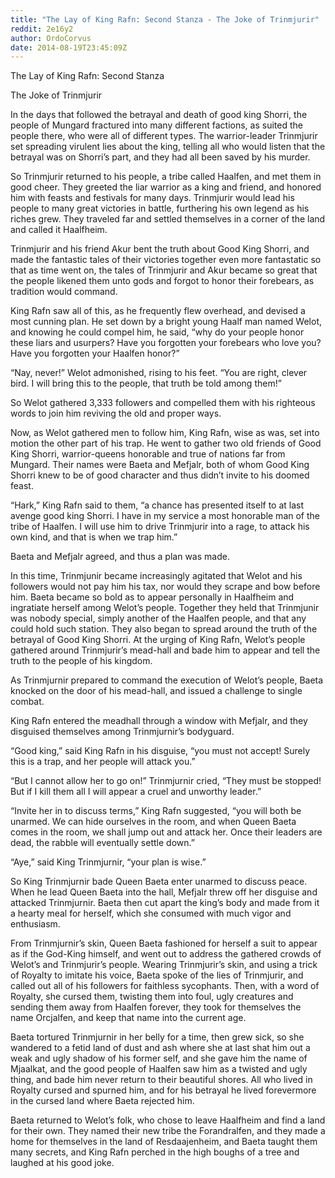 ```yaml
---
title: "The Lay of King Rafn: Second Stanza - The Joke of Trinmjurir"
reddit: 2e16y2
author: OrdoCorvus
date: 2014-08-19T23:45:09Z
---
```


The Lay of King Rafn: Second Stanza

The Joke of Trinmjurir

In the days that followed the betrayal and death of good king Shorri, the people of Mungard fractured into many different factions, as suited the people there, who were all of different types. The warrior-leader Trinmjurir set spreading virulent lies about the king, telling all who would listen that the betrayal was on Shorri’s part, and they had all been saved by his murder.

So Trinmjurir returned to his people, a tribe called Haalfen, and met them in good cheer. They greeted the liar warrior as a king and friend, and honored him with feasts and festivals for many days. Trinmjurir would lead his people to many great victories in battle, furthering his own legend as his riches grew. They traveled far and settled themselves in a corner of the land and called it Haalfheim. 

Trinmjurir and his friend Akur bent the truth about Good King Shorri, and made the fantastic tales of their victories together even more fantastatic so that as time went on, the tales of Trinmjurir and Akur became so great that the people likened them unto gods and forgot to honor their forebears, as tradition would command. 

King Rafn saw all of this, as he frequently flew overhead, and devised a most cunning plan. He set down by a bright young Haalf man named Welot, and knowing he could compel him, he said, “why do your people honor these liars and usurpers? Have you forgotten your forebears who love you? Have you forgotten your Haalfen honor?”

“Nay, never!” Welot admonished, rising to his feet. “You are right, clever bird. I will bring this to the people, that truth be told among them!”

So Welot gathered 3,333 followers and compelled them with his righteous words to join him reviving the old and proper ways. 

Now, as Welot gathered men to follow him, King Rafn, wise as was, set into motion the other part of his trap. He went to gather two old friends of Good King Shorri, warrior-queens honorable and true of nations far from Mungard. Their names were Baeta and Mefjalr, both of whom Good King Shorri knew to be of good character and thus didn’t invite to his doomed feast. 

“Hark,” King Rafn said to them, “a chance has presented itself to at last avenge good king Shorri. I have in my service a most honorable man of the tribe of Haalfen. I will use him to drive Trinmjurir into a rage, to attack his own kind, and that is when we trap him.”

Baeta and Mefjalr agreed, and thus a plan was made. 

In this time, Trinmjunir became increasingly agitated that Welot and his followers would not pay him his tax, nor would they scrape and bow before him. Baeta became so bold as to appear personally in Haalfheim and ingratiate herself among Welot’s people. Together they held that Trinmjunir was nobody special, simply another of the Haalfen people, and that any could hold such station. They also began to spread around the truth of the betrayal of Good King Shorri. At the urging of King Rafn, Welot’s people gathered around Trinmjurir’s mead-hall and bade him to appear and tell the truth to the people of his kingdom.

As Trinmjurnir prepared to command the execution of Welot’s people, Baeta knocked on the door of his mead-hall, and issued a challenge to single combat. 

King Rafn entered the meadhall through a window with Mefjalr, and they disguised themselves among Trinmjurnir’s bodyguard.  

“Good king,” said King Rafn in his disguise, “you must not accept! Surely this is a trap, and her people will attack you.”

“But I cannot allow her to go on!” Trinmjurnir cried, “They must be stopped! But if I kill them all I will appear a cruel and unworthy leader.”

“Invite her in to discuss terms,” King Rafn suggested, “you will both be unarmed. We can hide ourselves in the room, and when Queen Baeta comes in the room, we shall jump out and attack her. Once their leaders are dead, the rabble will eventually settle down.”

“Aye,” said King Trinmjurnir, “your plan is wise.”

So King Trinmjurnir bade Queen Baeta enter unarmed to discuss peace. When he lead Queen Baeta into the hall, Mefjalr threw off her disguise and attacked Trinmjurnir. Baeta then cut apart the king’s body and made from it a hearty meal for herself, which she consumed with much vigor and enthusiasm. 

From Trinmjurnir’s skin, Queen Baeta fashioned for herself a suit to appear as if the God-King himself, and went out to address the gathered crowds of Welot’s and Trinmjurir’s people. Wearing Trinmjurir’s skin, and using a trick of Royalty to imitate his voice, Baeta spoke of the lies of Trinmjurir, and called out all of his followers for faithless sycophants. Then, with a word of Royalty, she cursed them, twisting them into foul, ugly creatures and sending them away from Haalfen forever, they took for themselves the name Orcjalfen, and keep that name into the current age. 

Baeta tortured Trinmjurnir in her belly for a time, then grew sick, so she wandered to a fetid land of dust and ash where she at last shat him out a weak and ugly shadow of his former self, and she gave him the name of Mjaalkat, and the good people of Haalfen saw him as a twisted and ugly thing, and bade him never return to their beautiful shores. All who lived in Royalty cursed and spurned him, and for his betrayal he lived forevermore in the cursed land where Baeta rejected him. 

Baeta returned to Welot’s folk, who chose to leave Haalfheim and find a land for their own. They named their new tribe the Forandralfen, and they made a home for themselves in the land of Resdaajenheim, and Baeta taught them many secrets, and King Rafn perched in the high boughs of a tree and laughed at his good joke. 
